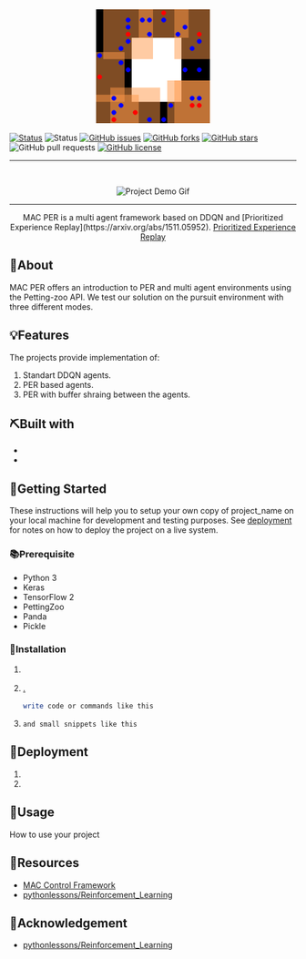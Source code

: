 
	
	

<div align="center">
<img width=200px height=200px src="images/sisl_pursuit.gif" alt="Project logo">
</div>



<!-- Use Shields website (link in acknowledgement section) to generate these for your repo or just replace the links here with yours -->

[![Status](https://img.shields.io/badge/project_name-Live-success?style=for-the-badge)](https://your-live-project-link.com)
![Status](https://img.shields.io/badge/status-active-success.svg?style=for-the-badge)
[![GitHub issues](https://img.shields.io/github/issues/github_username/github_repo_link?style=for-the-badge)](https://github.com/github_username/github_repo_link/issues)
[![GitHub forks](https://img.shields.io/github/forks/github_username/github_repo_link?style=for-the-badge)](https://github.com/github_username/github_repo_link/network)
[![GitHub stars](https://img.shields.io/github/stars/github_username/github_repo_link?style=for-the-badge)](https://github.com/github_username/github_repo_link/stargazers)
![GitHub pull requests](https://img.shields.io/github/issues-pr/github_username/github_repo_link?style=for-the-badge)
[![GitHub license](https://img.shields.io/github/license/github_username/github_repo_link?style=for-the-badge)](https://github.com/github_username/github_repo_link)

</div>

<hr />
<br />

<div align="center">

<!-- Add your project demo gif here -->

![Project Demo Gif](your_gif_link)

</div>

<hr />

<p align="center">
MAC PER is a multi agent framework based on DDQN and [Prioritized Experience Replay](https://arxiv.org/abs/1511.05952). 
	<a href="[https://github.com/github_username/github_repo_link/issues](https://arxiv.org/abs/1511.05952)">Prioritized Experience Replay</a>
	
</p>
	
	
	
	
	
## 🧐About

MAC PER offers an introduction to PER and multi agent environments using the Petting-zoo API. We test our solution on the pursuit environment with three different modes. 

## 💡Features

The projects provide implementation of:
1. Standart DDQN agents.
2. PER based agents.
3. PER with buffer shraing between the agents.

## ⛏️Built with

-   []()
-   []()

## 🏁Getting Started

These instructions will help you to setup your own copy of project_name on your local machine for development and testing purposes. See [deployment](#Deployment) for notes on how to deploy the project on a live system.

### 📚Prerequisite

-   Python 3
-   Keras
-   TensorFlow 2
-   PettingZoo
-   Panda
-   Pickle

### 🧰Installation

1. []()
1. [.]()

    ```bash
    write code or commands like this
    ```

1. `and small snippets like this`

## 🚀Deployment

1. []()
1. []()


## 🎈Usage

How to use your project



## 🧬Resources

<!-- Add links to all the resources you followed or referred to -->

-   [MAC Control Framework](https://github.com/sarah-keren/MAC)
-   [pythonlessons/Reinforcement_Learning](https://github.com/pythonlessons/Reinforcement_Learning/tree/master/05_CartPole-reinforcement-learning_PER_D3QN)

## 🎉Acknowledgement

-   [pythonlessons/Reinforcement_Learning](https://github.com/pythonlessons/Reinforcement_Learning/tree/master/05_CartPole-reinforcement-learning_PER_D3QN)
